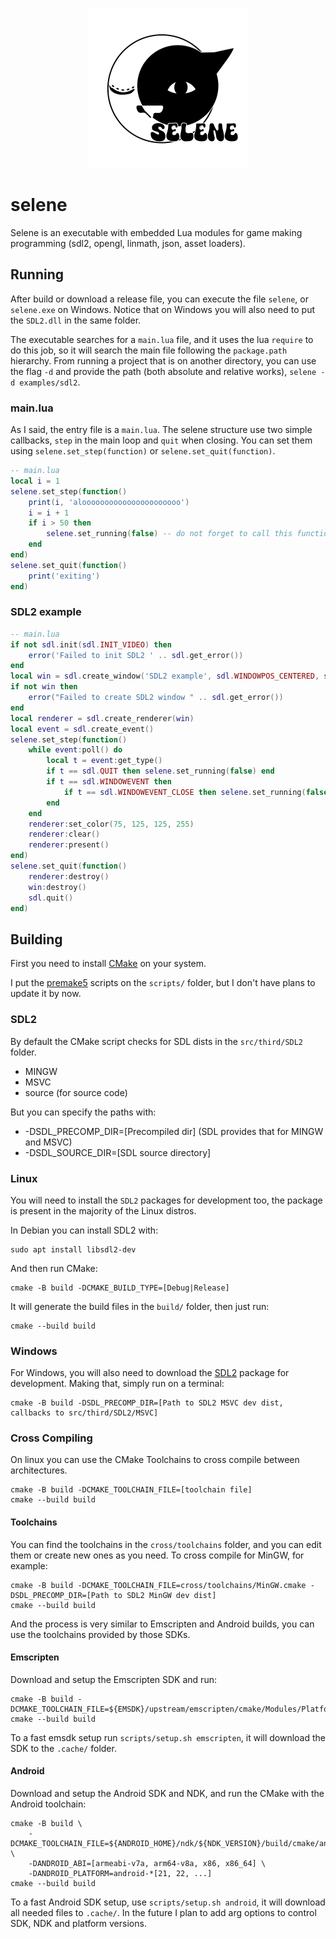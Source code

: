 <p align="center">
<img src="selene_icon.png" width="256" alt="icon"/>
</p>

# selene

Selene is an executable with embedded Lua modules for game making programming (sdl2, opengl, linmath, json, asset loaders).

## Running

After build or download a release file, you can execute the file `selene`, or `selene.exe` on Windows.
Notice that on Windows you will also need to put the `SDL2.dll` in the same folder.

The executable searches for a `main.lua` file, and it uses the lua `require` to do this job, so it will search the main file following the `package.path` hierarchy.
From running a project that is on another directory, you can use the flag `-d` and provide the path (both absolute and relative works), `selene -d examples/sdl2`.

### main.lua

As I said, the entry file is a `main.lua`. The selene structure use two simple callbacks, `step` in the main loop and `quit` when closing. You can set them using `selene.set_step(function)` or `selene.set_quit(function)`.

```lua
-- main.lua
local i = 1
selene.set_step(function()
    print(i, 'aloooooooooooooooooooooo')
    i = i + 1
    if i > 50 then
        selene.set_running(false) -- do not forget to call this function to exit, otherwise the application will continue running the main loop
    end
end)
selene.set_quit(function()
    print('exiting')
end)
```

### SDL2 example

```lua
-- main.lua
if not sdl.init(sdl.INIT_VIDEO) then
    error('Failed to init SDL2 ' .. sdl.get_error())
end
local win = sdl.create_window('SDL2 example', sdl.WINDOWPOS_CENTERED, sdl.WINDOWPOS_CENTERED, 640, 380, sdl.WINDOW_SHOWN)
if not win then
    error("Failed to create SDL2 window " .. sdl.get_error())
end
local renderer = sdl.create_renderer(win)
local event = sdl.create_event()
selene.set_step(function()
    while event:poll() do
        local t = event:get_type()
        if t == sdl.QUIT then selene.set_running(false) end
        if t == sdl.WINDOWEVENT then
            if t == sdl.WINDOWEVENT_CLOSE then selene.set_running(false) end
        end
    end
    renderer:set_color(75, 125, 125, 255)
    renderer:clear()
    renderer:present()
end)
selene.set_quit(function()
    renderer:destroy()
    win:destroy()
    sdl.quit()
end)
```

## Building

First you need to install [CMake](https://cmake.org/) on your system.

I put the [premake5](https://premake.github.io/) scripts on the `scripts/` folder, but I don't have plans to update it by now.

### SDL2

By default the CMake script checks for SDL dists in the `src/third/SDL2` folder.

- MINGW
- MSVC
- source (for source code)

But you can specify the paths with:

- -DSDL_PRECOMP_DIR=\[Precompiled dir\] (SDL provides that for MINGW and MSVC)
- -DSDL_SOURCE_DIR=\[SDL source directory\]

### Linux

You will need to install the `SDL2` packages for development too, the package is present in the majority of the Linux distros.

In Debian you can install SDL2 with:

```
sudo apt install libsdl2-dev
```

And then run CMake:

```
cmake -B build -DCMAKE_BUILD_TYPE=[Debug|Release]
```

It will generate the build files in the `build/` folder, then just run:

```
cmake --build build
```

### Windows

For Windows, you will also need to download the [SDL2](https://libsdl.org/) package for development. Making that, simply run on a terminal:

```
cmake -B build -DSDL_PRECOMP_DIR=[Path to SDL2 MSVC dev dist, callbacks to src/third/SDL2/MSVC]
```

### Cross Compiling

On linux you can use the CMake Toolchains to cross compile between architectures.

```
cmake -B build -DCMAKE_TOOLCHAIN_FILE=[toolchain file]
cmake --build build
```

#### Toolchains

You can find the toolchains in the `cross/toolchains` folder, and you can edit them or create new ones as you need. To cross compile for MinGW, for example:

```
cmake -B build -DCMAKE_TOOLCHAIN_FILE=cross/toolchains/MinGW.cmake -DSDL_PRECOMP_DIR=[Path to SDL2 MinGW dev dist]
cmake --build build
```

And the process is very similar to Emscripten and Android builds, you can use the toolchains provided by those SDKs.

#### Emscripten

Download and setup the Emscripten SDK and run:

```
cmake -B build -DCMAKE_TOOLCHAIN_FILE=${EMSDK}/upstream/emscripten/cmake/Modules/Platform/Emscripten.cmake
cmake --build build
```

To a fast emsdk setup run `scripts/setup.sh emscripten`, it will download the SDK to the `.cache/` folder.

#### Android

Download and setup the Android SDK and NDK, and run the CMake with the Android toolchain:

```
cmake -B build \
    -DCMAKE_TOOLCHAIN_FILE=${ANDROID_HOME}/ndk/${NDK_VERSION}/build/cmake/android.toolchain.cmake \
    -DANDROID_ABI=[armeabi-v7a, arm64-v8a, x86, x86_64] \
    -DANDROID_PLATFORM=android-*[21, 22, ...]
cmake --build build
```

To a fast Android SDK setup, use `scripts/setup.sh android`, it will download all needed files to `.cache/`.
In the future I plan to add arg options to control SDK, NDK and platform versions.